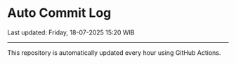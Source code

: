 # Auto Commit Log

Last updated: Friday, 18-07-2025 15:20 WIB

---

This repository is automatically updated every hour using GitHub Actions.

